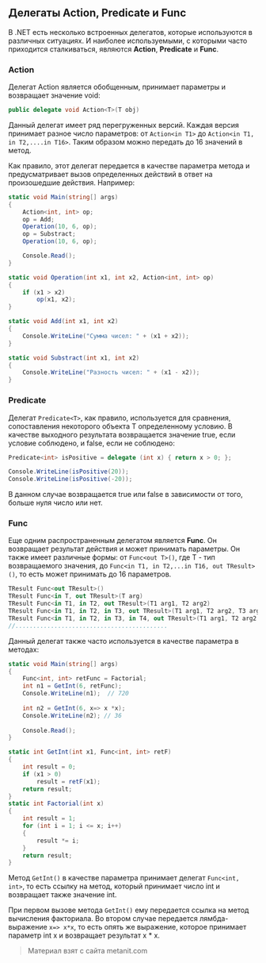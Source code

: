 ## Делегаты Action, Predicate и Func

В .NET есть несколько встроенных делегатов, которые используются в различных ситуациях. И наиболее используемыми, с которыми часто приходится сталкиваться, являются **Action**, **Predicate** и **Func**.

### Action

Делегат Action является обобщенным, принимает параметры и возвращает значение void:

```cs
public delegate void Action<T>(T obj)
```

Данный делегат имеет ряд перегруженных версий. Каждая версия принимает разное число параметров: от `Action<in T1>` до `Action<in T1, in T2,....in T16>`. Таким образом можно передать до 16 значений в метод.

Как правило, этот делегат передается в качестве параметра метода и предусматривает вызов определенных действий в ответ на произошедшие действия. Например:

```cs
static void Main(string[] args) 
{
    Action<int, int> op;
    op = Add;
    Operation(10, 6, op);
    op = Substract;
    Operation(10, 6, op);

    Console.Read();
}

static void Operation(int x1, int x2, Action<int, int> op)
{
    if (x1 > x2)
        op(x1, x2);
}

static void Add(int x1, int x2)
{
    Console.WriteLine("Сумма чисел: " + (x1 + x2));
}

static void Substract(int x1, int x2)
{
    Console.WriteLine("Разность чисел: " + (x1 - x2));
}
```

### Predicate

Делегат `Predicate<T>`, как правило, используется для сравнения, сопоставления некоторого объекта T определенному условию. В качестве выходного результата возвращается значение true, если условие соблюдено, и false, если не соблюдено:

```cs
Predicate<int> isPositive = delegate (int x) { return x > 0; };

Console.WriteLine(isPositive(20));
Console.WriteLine(isPositive(-20));
```

В данном случае возвращается true или false в зависимости от того, больше нуля число или нет.

### Func

Еще одним распространенным делегатом является **Func**. Он возвращает результат действия и может принимать параметры. Он также имеет различные формы: от `Func<out T>()`, где T - тип возвращаемого значения, до `Func<in T1, in T2,...in T16, out TResult>()`, то есть может принимать до 16 параметров.

```cs
TResult Func<out TResult>()
TResult Func<in T, out TResult>(T arg)
TResult Func<in T1, in T2, out TResult>(T1 arg1, T2 arg2)
TResult Func<in T1, in T2, in T3, out TResult>(T1 arg1, T2 arg2, T3 arg3)
TResult Func<in T1, in T2, in T3, in T4, out TResult>(T1 arg1, T2 arg2, T3 arg3, T4 arg4)
//...........................................
```

Данный делегат также часто используется в качестве параметра в методах:

```cs
static void Main(string[] args) 
{
    Func<int, int> retFunc = Factorial;
    int n1 = GetInt(6, retFunc);
    Console.WriteLine(n1);  // 720
    
    int n2 = GetInt(6, x=> x *x);
    Console.WriteLine(n2); // 36
    
    Console.Read();
}

static int GetInt(int x1, Func<int, int> retF)
{
    int result = 0;
    if (x1 > 0)
        result = retF(x1);
    return result;
}
static int Factorial(int x)
{
    int result = 1;
    for (int i = 1; i <= x; i++)
    {
        result *= i;
    }
    return result;
}
```

Метод `GetInt()` в качестве параметра принимает делегат `Func<int, int>`, то есть ссылку на метод, который принимает число int и возвращает также значение int.

При первом вызове метода `GetInt()` ему передается ссылка на метод вычисления факториала. Во втором случае передается лямбда-выражение `x=> x*x`, то есть опять же выражение, которое принимает параметр int x и возвращает результат x * x.


> Материал взят с сайта metanit.com